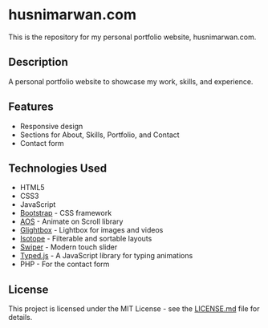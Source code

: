# husnimarwan.com

This is the repository for my personal portfolio website, husnimarwan.com.

## Description

A personal portfolio website to showcase my work, skills, and experience.

## Features

*   Responsive design
*   Sections for About, Skills, Portfolio, and Contact
*   Contact form

## Technologies Used

*   HTML5
*   CSS3
*   JavaScript
*   [Bootstrap](https://getbootstrap.com/) - CSS framework
*   [AOS](https://michalsnik.github.io/aos/) - Animate on Scroll library
*   [Glightbox](https://biati-digital.github.io/glightbox/) - Lightbox for images and videos
*   [Isotope](https://isotope.metafizzy.co/) - Filterable and sortable layouts
*   [Swiper](https://swiperjs.com/) - Modern touch slider
*   [Typed.js](https://github.com/mattboldt/typed.js) - A JavaScript library for typing animations
*   PHP - For the contact form

## License

This project is licensed under the MIT License - see the [LICENSE.md](LICENSE.md) file for details.
